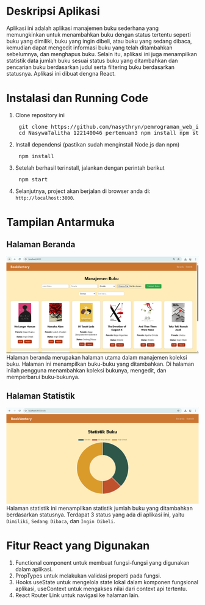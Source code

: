 # Deskripsi Aplikasi
Aplikasi ini adalah aplikasi manajemen buku sederhana yang memungkinkan untuk menambahkan buku dengan status tertentu seperti buku yang dimiliki, buku yang ingin dibeli, atau buku yang sedang dibaca, kemudian dapat mengedit informasi buku yang telah ditambahkan sebelumnya, dan menghapus buku. Selain itu, aplikasi ini juga menampilkan statistik data jumlah buku sesuai status buku yang ditambahkan dan pencarian buku berdasarkan judul serta filtering buku berdasarkan statusnya. Aplikasi ini dibuat dengna React.

# Instalasi dan Running Code
1. Clone repository ini
   <pre> git clone https://github.com/nasythryn/pemrograman_web_itera_122140046.git
    cd NasywaTalitha_122140046_pertemuan3 npm install npm start </pre>
2. Install dependensi (pastikan sudah menginstall Node.js dan npm)
   <pre> npm install </pre>
3. Setelah berhasil terinstall, jalankan dengan perintah berikut
   <pre> npm start </pre>
4. Selanjutnya, project akan berjalan di browser anda di: `http://localhost:3000`.

# Tampilan Antarmuka

## Halaman Beranda
![Tampilan Homepage](./homepage.PNG)
Halaman beranda merupakan halaman utama dalam manajemen koleksi buku. Halaman ini menampilkan buku-buku yang ditambahkan. Di halaman inilah pengguna menambahkan koleksi bukunya, mengedit, dan memperbarui buku-bukunya.

## Halaman Statistik
![Tampilan Statistik](./statspage.PNG)
Halaman statistik ini menampilkan statistik jumlah buku yang ditambahkan berdasarkan statusnya. Terdapat 3 status yang ada di aplikasi ini, yaitu `Dimiliki`, `Sedang Dibaca`, dan `Ingin Dibeli`.

# Fitur React yang Digunakan
1. Functional component untuk membuat fungsi-fungsi yang digunakan dalam aplikasi.
2. PropTypes untuk melakukan validasi properti pada fungsi.
3. Hooks useState untuk mengelola state lokal dalam komponen fungsional aplikasi, useContext untuk mengakses nilai dari context api tertentu.
4. React Router Link untuk navigasi ke halaman lain.
